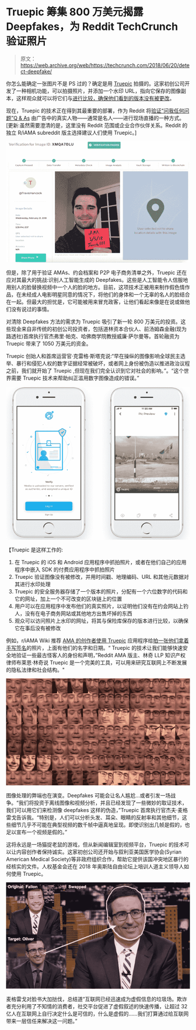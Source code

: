 # Truepic 筹集 800 万美元揭露 Deepfakes，为 Reddit TechCrunch 验证照片

> 原文：<https://web.archive.org/web/https://techcrunch.com/2018/06/20/detect-deepfake/>

你怎么能确定一张图片不是 PS 过的？确定是用 [Truepic](https://web.archive.org/web/20221208031640/https://truepic.com/) 拍摄的。这家初创公司开发了一种相机功能，可以拍摄照片，并添加一个水印 URL，指向它保存的图像副本，这样观众就可以将它们与[进行比较，确保他们看到的版本没有被更改](https://web.archive.org/web/20221208031640/https://techcrunch.com/2017/05/11/truepic-photo-verification/)。

现在，Truepic 的技术正在得到其最重要的部署，作为 Reddit 将[验证“问我任何问题”Q & As](https://web.archive.org/web/20221208031640/https://www.reddit.com/r/IAmA/comments/826xgm/im_a_dad_who_quit_his_job_3_years_ago_to) 由广告中的真实人物——通常是名人——进行现场直播的一种方式。[更新:虽然需要澄清的是，这里没有 Reddit 范围或企业合作伙伴关系。Reddit 的独立 R/iAMA subreddit 版主选择建议人们使用 Truepic。]

![](img/b6fb0dd47b0edddafc440efa6ba0937b.png)

但是，除了用于验证 AMAs、约会档案和 P2P 电子商务清单之外，Truepic 还在应对其最大的挑战:识别人工智能生成的 Deepfakes。这些是人工智能令人信服地用别人的脸替换视频中一个人的脸的地方。目前，这项技术正被用来制作假色情作品，在未经成人电影明星同意的情况下，将他们的身体和一个无辜的名人的脸结合在一起。但最大的担忧是，它可能被用来冒充政客，让他们看起来像是在说或做他们没有说过的事情。

对清除 Deepfakes 方法的需求为 Truepic 吸引了新一轮 800 万美元的投资。这些现金来自非传统的初创公司投资者，包括道林资本合伙人、前汤姆森金融(现为路透社)首席执行官杰弗里·帕克、哈佛商学院教授威廉·萨尔曼等。首轮融资为 Truepic 带来了 1050 万美元的资金。

Truepic 创始人和首席运营官·克雷格·斯塔克说:“早在操纵的图像影响全球民主选举、暴行和侵犯人权的数字证据经常被破坏，或者网上身份被伪造以推进政治议程之前，我们就开始了 Truepic ,但现在我们完全认识到它对社会的影响。”。“这个世界需要 Truepic 技术来帮助纠正滥用数字图像造成的错误。”

![](img/62d51fc852785fc514ce3bba72094431.png)

【Truepic 是这样工作的:

1.  在 Truepic 的 iOS 和 Android 应用程序中抓拍照片，或者在他们自己的应用程序中嵌入 SDK 的付费应用程序中抓拍照片
2.  Truepic 验证图像没有被修改，并用时间戳、地理编码、URL 和其他元数据对其进行水印处理
3.  Truepic 的安全服务器存储了一个版本的照片，分配有一个六位数字的代码和它的网址，加上一个不可改变的区块链上的位置
4.  用户可以在应用程序中发布他们的真实照片，以证明他们没有在约会网站上钓人，没有在电子商务网站或其他地方出售坏掉的东西
5.  观众可以访问照片上水印的网址，将其与保险库保存的版本进行比较，以确保它在事后没有被修改

例如，r/iAMA Wiki 推荐 [AMA 的创作者使用 Truepic](https://web.archive.org/web/20221208031640/https://www.reddit.com/r/IAmA/wiki/truepic) 应用程序给[拍一张他们拿着手写签名](https://web.archive.org/web/20221208031640/https://www.reddit.com/r/IAmA/comments/826xgm/im_a_dad_who_quit_his_job_3_years_ago_to)的照片，上面有他们的名字和日期。“ Truepic 的技术让我们能够快速安全地验证一些最古怪客人的身份和声明，”Reddit AMA 版主、林奇 LLP 知识产权律师布莱恩·林奇说 Truepic 是一个完美的工具，可以用来研究互联网上不断发展的隐私法律和社会结构。"

![](img/e85194fba76f7cb6a77678edb2850182.png)

图像处理的弊端也在演变。Deepfakes 可能会让名人尴尬…或者引发一场战争。“我们将投资于离线图像和视频分析，并且已经发现了一些微妙的取证技术，我们可以用它们来检测像 deepfakes 这样的伪造，”Truepic 首席执行官杰夫·麦格雷戈告诉我。“特别是，人们可以分析头发、耳朵、眼睛的反射率和其他细节，这些细节几乎不可能在典型视频的数千帧中逼真地呈现。即使识别出几帧是假的，也足以宣布一个视频是假的。”

这将永远是一场猫捉老鼠的游戏，但从新闻编辑室到视频平台，Truepic 的技术可以让内容创作者保持诚实。这家初创公司还开始与叙利亚美国医学协会(Syrian American Medical Society)等非政府组织合作，帮助它提供该国冲突地区暴行的经核实的文件。人权基金会还在 2018 年奥斯陆自由论坛上培训人道主义领导人如何使用 Truepic。

![](img/63e81c543840c1d14b71fa46801cff07.png)

麦格雷戈对脸书大加挞伐，总结道“互联网已经迅速成为虚假信息的垃圾场。欺诈者充分利用了不知情的消费者，社交平台促进了虚假叙述的快速传播，让超过 32 亿人在互联网上自行决定什么是可信的，什么是虚假的……我们打算通过给互联网带来一层信任来解决这一问题。”
